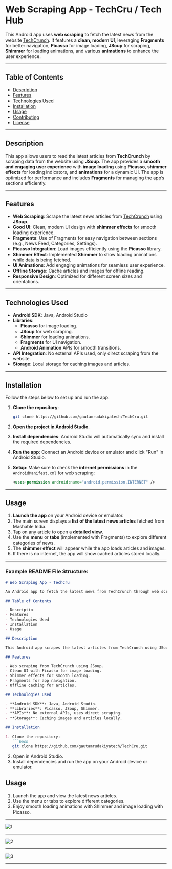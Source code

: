 # **Web Scraping App - TechCru / Tech Hub**

This Android app uses **web scraping** to fetch the latest news from the website [TechCrunch](https://techcrunch.com/). It features a **clean, modern UI**, leveraging **Fragments** for better navigation, **Picasso** for image loading, **JSoup** for scraping, **Shimmer** for loading animations, and various **animations** to enhance the user experience.

---

## **Table of Contents**

- [Description](#description)
- [Features](#features)
- [Technologies Used](#technologies-used)
- [Installation](#installation)
- [Usage](#usage)
- [Contributing](#contributing)
- [License](#license)

---

## **Description**

This app allows users to read the latest articles from **TechCrunch** by scraping data from the website using **JSoup**. The app provides a **smooth and engaging user experience** with **image loading** using **Picasso**, **shimmer effects** for loading indicators, and **animations** for a dynamic UI. The app is optimized for performance and includes **Fragments** for managing the app’s sections efficiently.

---

## **Features**

- **Web Scraping**: Scrape the latest news articles from [TechCrunch](https://techcrunch.com/) using **JSoup**.
- **Good UI**: Clean, modern UI design with **shimmer effects** for smooth loading experience.
- **Fragments**: Use of Fragments for easy navigation between sections (e.g., News Feed, Categories, Settings).
- **Picasso Integration**: Load images efficiently using the **Picasso** library.
- **Shimmer Effect**: Implemented **Shimmer** to show loading animations while data is being fetched.
- **UI Animations**: Add engaging animations for seamless user experience.
- **Offline Storage**: Cache articles and images for offline reading.
- **Responsive Design**: Optimized for different screen sizes and orientations.

---

## **Technologies Used**

- **Android SDK**: Java, Android Studio
- **Libraries**:
  - **Picasso** for image loading.
  - **JSoup** for web scraping.
  - **Shimmer** for loading animations.
  - **Fragments** for UI navigation.
  - **Android Animation** APIs for smooth transitions.
- **API Integration**: No external APIs used, only direct scraping from the website.
- **Storage**: Local storage for caching images and articles.

---

## **Installation**

Follow the steps below to set up and run the app:

1. **Clone the repository**:
   ```bash
   git clone https://github.com/gautamrudakiyatech/TechCru.git
   ```

2. **Open the project in Android Studio**.

3. **Install dependencies**: Android Studio will automatically sync and install the required dependencies.

4. **Run the app**: Connect an Android device or emulator and click "Run" in Android Studio.

5. **Setup**: Make sure to check the **internet permissions** in the `AndroidManifest.xml` for web scraping:
   ```xml
   <uses-permission android:name="android.permission.INTERNET" />
   ```

---

## **Usage**

1. **Launch the app** on your Android device or emulator.
2. The main screen displays a **list of the latest news articles** fetched from Mashable India.
3. Tap on any article to open a **detailed view**.
4. Use the **menu** or **tabs** (implemented with Fragments) to explore different categories of news.
5. The **shimmer effect** will appear while the app loads articles and images.
6. If there is no internet, the app will show cached articles stored locally.

---


### **Example README File Structure:**

```markdown
# Web Scraping App - TechCru

An Android app to fetch the latest news from TechCrunch through web scraping.

## Table of Contents

- Descriptio
- Features
- Technologies Used
- Installation
- Usage

## Description

This Android app scrapes the latest articles from TechCrunch using JSoup. It features a modern UI with Picasso for image loading, Shimmer for smooth loading, and animations to enhance the user experience. The app uses Fragments for efficient navigation and offline caching for articles.

## Features

- Web scraping from TechCrunch using JSoup.
- Clean UI with Picasso for image loading.
- Shimmer effects for smooth loading.
- Fragments for app navigation.
- Offline caching for articles.

## Technologies Used

- **Android SDK**: Java, Android Studio.
- **Libraries**: Picasso, JSoup, Shimmer.
- **APIs**: No external APIs, uses direct scraping.
- **Storage**: Caching images and articles locally.

## Installation

1. Clone the repository:
   ```bash
   git clone https://github.com/gautamrudakiyatech/TechCru.git
   ```
2. Open in Android Studio.
3. Install dependencies and run the app on your Android device or emulator.

## Usage

1. Launch the app and view the latest news articles.
2. Use the menu or tabs to explore different categories.
3. Enjoy smooth loading animations with Shimmer and image loading with Picasso.

---

![1](https://github.com/user-attachments/assets/853177fe-22c4-4f32-a191-3f90e48cf347)

---

![2](https://github.com/user-attachments/assets/1572d494-d97a-45fa-9233-fda9e734ef54)

---

![3](https://github.com/user-attachments/assets/aa747d6a-b4ac-4f0a-9daf-828162e1b216)

---
